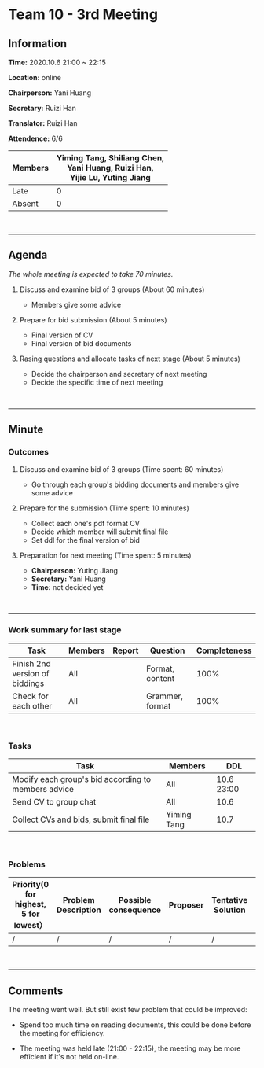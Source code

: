 # Team 10 - 3rd Meeting 

## Information

**Time:** 2020.10.6 21:00 ~ 22:15

**Location:** online

**Chairperson:** Yani Huang

**Secretary:** Ruizi Han

**Translator:** Ruizi Han

**Attendence:** 6/6

| **Members** | **Yiming Tang, Shiliang Chen, <br>Yani Huang, Ruizi Han, <br>Yijie Lu, Yuting Jiang** |
| ----------- | ------------------------------------------------------------ |
| Late        | 0                                                            |
| Absent      | 0                                                            |

<br>

------

## Agenda



*The whole meeting is expected to take 70 minutes.*

1. Discuss and examine bid of 3 groups (About 60 minutes)

	- Members give some advice
2. Prepare for bid submission (About 5 minutes)

	- Final version of CV
	- Final version of bid documents 
4. Rasing questions and allocate tasks of next stage (About 5 minutes)
	- Decide the chairperson and secretary of next meeting
	- Decide the specific time of next meeting

<br>

------

## Minute


### Outcomes


1. Discuss and examine bid of 3 groups (Time spent: 60 minutes)

	- Go through each group's bidding documents and members give some advice
2.  Prepare for the submission (Time spent: 10 minutes)

	- Collect each one's pdf format CV
	- Decide which member will submit final file
	- Set ddl for the final version of bid
4. Preparation for next meeting (Time spent: 5 minutes)
	- **Chairperson:** Yuting Jiang
	- **Secretary:** Yani Huang
	- **Time:** not decided yet

<br>

-------


### Work summary for last stage

| **Task** | **Members** | **Report** | **Question** | **Completeness** |
| -------- | --------- | -------- | -------- | ---------- |
| Finish 2nd version of biddings | All |          | Format, content | 100% |
| Check for each other | All |          | Grammer, format | 100% |

<br>

### Tasks 

| **Task** | **Members** | **DDL** |
| -------- | ---------- | ------- |
| Modify each group's bid according to members advice | All | 10.6 23:00 |
| Send CV to group chat | All | 10.6 |
| Collect CVs and bids, submit final file | Yiming Tang | 10.7 |

<br>

### Problems

| **Priority(0 for highest, 5 for lowest）** | **Problem Description** | **Possible consequence** | **Proposer** | **Tentative Solution** | **Expected completion time** |
| -------------------------- | ------------ | ------------ | ---------- | ---------------- | ---------------- |
| / | / | / | / | / | / |

<br>

-------

## Comments


The meeting went well. But still exist few problem that could be improved:

- Spend too much time on reading documents, this could be done before the meeting for efficiency.

- The meeting was held late (21:00 - 22:15), the meeting may be more efficient if it's not held on-line.

  


